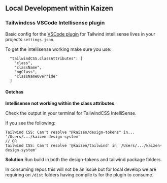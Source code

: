 
## Local Development within Kaizen

### Tailwindcss VSCode Intellisense plugin

Basic config for the [VSCode plugin](https://marketplace.visualstudio.com/items?itemName=bradlc.vscode-tailwindcss) for Tailwind intellisense lives in your projects `settings.json`.

To get the intellisense working make sure you use:

```
  "tailwindCSS.classAttributes": [
    "class",
    "className",
    "ngClass",
    "classNameOverride"
  ]
```

#### Gotchas

**Intellisense not working within the class attributes**

Check the output in your terminal for TailwindCSS IntelliSense.

If you see the following:

```
Tailwind CSS: Can't resolve "@kaizen/design-tokens" in... '/Users/.../kaizen-design-system'
// OR
Tailwind CSS: Can't resolve '@kaizen/tailwind' in '/Users/.../kaizen-design-system'
```

**Solution**
Run build in both the design-tokens and tailwind package folders.

In consuming repos this will not be an issue but for local develop we are requiring on `/dist` folders having compile ts for the plugin to consume.






